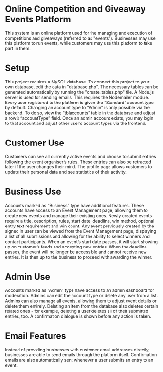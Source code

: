 # Online Competition and Giveaway Events Platform
This system is an online platform used for the managing and execution of competitions and giveaways (referred to as "events").
Businesses may use this platform to run events, while customers may use this platform to take part in them.

# Setup
This project requires a MySQL database. To connect this project to your own database, edit the data in "database.php". The necessary tables can be generated automatically by running the "create_tables.php" file. A Node.js server is used for sending emails. This requires the Nodemailer module. Every user registered to the platform is given the “Standard” account type by default. Changing an account type to “Admin” is only possible via the backend. To do so, view the “tblaccounts” table in the database and adjust a row’s “accountType” field. Once an admin account exists, you may login to that account and adjust other user’s account types via the frontend.

# Customer Use
Customers can see all currently active events and choose to submit entries following the event organiser’s rules. These entries can also be retracted later if the user changes their mind. The profile page allows customers to update their personal data and see statistics of their activity.

# Business Use
Accounts marked as “Business” type have additional features. These accounts have access to an Event Management page, allowing them to create new events and manage their existing ones. Newly created events require a title, description, rules, start date, deadline, win method, optional entry text requirement and win count. Any event previously created by the signed in user can be viewed from the Event Management page, displaying a list of all submissions and allowing for the ability to select winners and contact participants. When an event’s start date passes, it will start showing up on customer’s feeds and accepting new entries. When the deadline passes, the event will no longer be accessible and cannot receive new entries. It is then up to the business to proceed with awarding the winner.

# Admin Use
Accounts marked as “Admin” type have access to an admin dashboard for moderation. Admins can edit the account type or delete any user from a list. Admins can also manage all events, allowing them to adjust event details or delete them entirely. Deleting an item from the database also deletes certain related ones - for example, deleting a user deletes all of their submitted entries, too. A confirmation dialogue is shown before any action is taken.

# Email Features
Instead of providing businesses with customer email addresses directly, businesses are able to send emails through the platform itself. Confirmation emails are also automatically sent whenever a user submits an entry to an event. 
